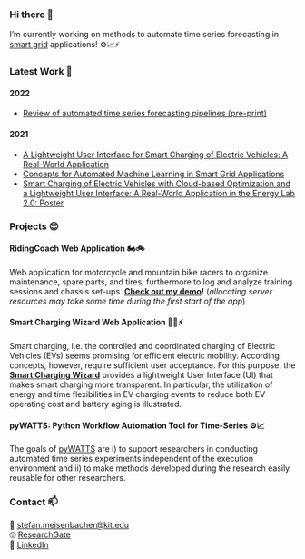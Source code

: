 ### Hi there 👋

I’m currently working on methods to automate time series forecasting in [smart grid](https://en.wikipedia.org/wiki/Smart_grid) applications! ⚙️📈⚡

### Latest Work 🚀

#### 2022
- [Review of automated time series forecasting pipelines (pre-print)](https://arxiv.org/abs/2202.01712)

#### 2021
- [A Lightweight User Interface for Smart Charging of Electric Vehicles: A Real-World Application](https://ieeexplore.ieee.org/document/9621604)
- [Concepts for Automated Machine Learning in Smart Grid Applications](https://publikationen.bibliothek.kit.edu/1000138532)
- [Smart Charging of Electric Vehicles with Cloud-based Optimization and a Lightweight User Interface: A Real-World Application in the Energy Lab 2.0: Poster](https://dl.acm.org/doi/10.1145/3447555.3466571)

### Projects 😎

#### RidingCoach Web Application 🏍️🚲
Web application for motorcycle and mountain bike racers to organize maintenance, spare parts, and tires, furthermore to log and analyze training sessions and chassis set-ups.
**[Check out my demo](https://riding-coach-demo.herokuapp.com/)!** (_allocating server resources may take some time during the first start of the app_)

#### Smart Charging Wizard Web Application 🚗🔌⚡️ 
Smart charging, i.e. the controlled and coordinated charging of Electric Vehicles (EVs) seems promising for efficient electric mobility. According concepts, however, require sufficient user acceptance. For this purpose, the **[Smart Charging Wizard](https://energylabsmartcharging.github.io/Smart-Charging-Wizard/)** provides a lightweight User Interface (UI) that makes smart charging more transparent. In particular, the utilization of energy and time flexibilities in EV charging events to reduce both EV operating cost and battery aging is illustrated.

#### pyWATTS: Python Workflow Automation Tool for Time-Series ⚙️📈
The goals of [pyWATTS](https://github.com/KIT-IAI/pyWATTS) are i) to support researchers in conducting automated time series experiments independent of the execution environment and ii) to make methods developed during the research easily reusable for other researchers.


### Contact 📫
📧 stefan.meisenbacher@kit.edu\
🤓 [ResearchGate](https://www.researchgate.net/profile/Stefan-Meisenbacher)\
🔗 [LinkedIn](https://www.linkedin.com/in/stefan-meisenbacher-750050187/)
